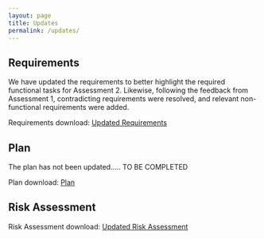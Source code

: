 ```yaml
---
layout: page
title: Updates
permalink: /updates/
---
```


## Requirements

We have updated the requirements to better highlight the required functional tasks for Assessment 2. Likewise, following the feedback from Assessment 1, contradicting requirements were resolved, and relevant non-functional requirements were added.

Requirements download: [Updated Requirements](/downloads/Req2.pdf)

## Plan

The plan has not been updated..... TO BE COMPLETED

Plan download: [Plan](/downloads/plan2.pdf)

## Risk Assessment

Risk Assessment download: [Updated Risk Assessment](/downloads/RiskAssessmentUpdate.pdf)
